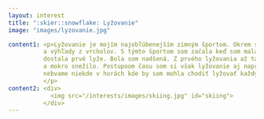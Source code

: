```yaml
---
layout: interest
title: ":skier::snowflake: Lyžovanie"
image: "images/lyzovanie.jpg"

content1: <p>Lyžovanie je mojím najobľúbenejším zimným športom. Okrem samotného lyžovania zbožňujem aj zimnú prírodu
          a výhľady z vrcholov. S týmto športom som začala keď som mala asi 9 rokov. Doteraz si pamätám ten pocit, keď som
          dostala prvé lyže. Bola som nadšená. Z prvého lyžovania až tak nie :smile:. Viem, že som sa strašne bála a príšerne
          a mokro snežilo. Postupoom času som si však lyžovanie aj napriek viacerým pádom obľúbila. Niekedy mi je veľmi ľúto, že
          nebvame niekde v horách kde by som mohla chodiť lyžovať každý deň. Každý rok si však nájdem čas aspoň na pár výletov.
          </p>
content2: <div>
            <img src="/interests/images/skiing.jpg" id="skiing">
          </div>
---
```

